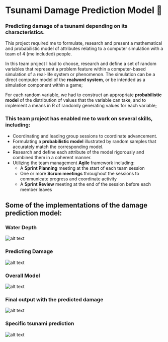 # Tsunami Damage Prediction Model 🌊
### Predicting damage of a tsunami depending on its characteristics.
This project required me to formulate, research and present a mathematical and probabilistic model of attributes relating to a computer simulation with a team of 4 (me included) people.

In this team project I had to choose, research and define a set of random variables that represent a problem feature within a computer-based simulation of a real-life system or phenomenon. The simulation can be a direct computer model of the **realword system**, or be intended as a simulation component within a game;

For each random variable, we had to construct an appropriate **probabilistic model** of the distribution of values that the variable can take, and to implement a means in
R of randomly generating values for each variable;

### This team project has enabled me to work on several skills, including:
- Coordinating and leading group sessions to coordinate advancement.
- Formulating a **probabilistic model** illustrated by random samples that accurately match the corresponding model.
- Research and define each attribute of the model rigorously and combined them in a coherent manner.
- Utilizing the team management **Agile** framework including:
  - A **Sprint Planning** meeting at the start of each team session
  - One or more **Scrum meetings** throughout the sessions to communicate progress and coordinate activity
  - A **Sprint Review** meeting at the end of the session before each member leaves

## Some of the implementations of the damage prediction model:

### Water Depth
![alt text](https://abload.de/img/waterdepthrzjqg.png)

### Predicting Damage
![alt text](https://abload.de/img/predictingdamage5ljg9.png)

### Overall Model
![alt text](https://abload.de/img/overall_modelvskkl.png)

### Final output with the predicted damage
![alt text](https://abload.de/img/rgnoutputcgk89.png)

### Specific tsunami prediction
![alt text](https://abload.de/img/extramgkgh.png)


